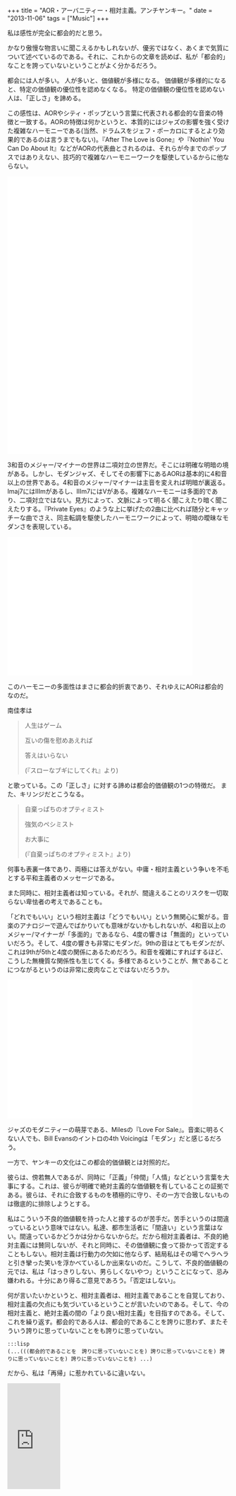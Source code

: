 +++
title = "AOR・アーバニティー・相対主義。アンチヤンキー。"
date = "2013-11-06"
tags = ["Music"]
+++

私は感性が完全に都会的だと思う。

かなり傲慢な物言いに聞こえるかもしれないが、優劣ではなく、あくまで気質について述べているのである。それに、これからの文章を読めば、私が「都会的」なことを誇っていないということがよく分かるだろう。

都会には人が多い。
人が多いと、価値観が多様になる。
価値観が多様的になると、特定の価値観の優位性を認めなくなる。
特定の価値観の優位性を認めない人は、「正しさ」を諦める。

この感性は、AORやシティ・ポップという言葉に代表される都会的な音楽の特徴と一致する。AORの特徴は何かというと、本質的にはジャズの影響を強く受けた複雑なハーモニーである(当然、ドラムスをジェフ・ポーカロにするとより効果的であるのは言うまでもない)。『After
The Love is Gone』や『Nothin' You Can Do About
It』などがAORの代表曲とされるのは、それらが今までのポップスではありえない、技巧的で複雑なハーモニーワークを駆使しているからに他ならない。

<iframe width="420" height="315" src="//www.youtube.com/embed/0RtjatjyeQQ" allowfullscreen frameborder="0"></iframe>

<iframe width="420" height="315" src="//www.youtube.com/embed/mzfDfh_8_gs" allowfullscreen frameborder="0"></iframe>

3和音のメジャー/マイナーの世界は二項対立の世界だ。そこには明確な明暗の境がある。しかし、モダンジャズ、そしてその影響下にあるAORは基本的に4和音以上の世界である。4和音のメジャー/マイナーは主音を変えれば明暗が裏返る。Imaj7にはIIImがあるし、IIIm7にはVがある。複雑なハーモニーは多面的であり、二項対立ではない。見方によって、文脈によって明るく聞こえたり暗く聞こえたりする。『Private
Eyes』のような上に挙げたの2曲に比べれば随分とキャッチーな曲でさえ、同主転調を駆使したハーモニワークによって、明暗の曖昧なモダンさを表現している。

<iframe width="420" height="315" src="//www.youtube.com/embed/anLfoy2XsFw" allowfullscreen frameborder="0"></iframe>

このハーモニーの多面性はまさに都会的折衷であり、それゆえにAORは都会的なのだ。

南佳孝は

> 人生はゲーム
>
> 互いの傷を慰めあえれば
>
> 答えはいらない
>
> (『スローなブギにしてくれ』より)

と歌っている。この「正しさ」に対する諦めは都会的価値観の1つの特徴だ。
また、キリンジだとこうなる。

> 自棄っぱちのオプティミスト
>
> 強気のペシミスト
>
> お大事に
>
> (『自棄っぱちのオプティミスト』より)

何事も表裏一体であり、両極には答えがない。中庸・相対主義という争いを不毛とする平和主義者のメッセージである。

また同時に、相対主義者は知っている。それが、間違えることのリスクを一切取らない卑怯者の考えであることも。

「どれでもいい」という相対主義は「どうでもいい」という無関心に繋がる。音楽のアナロジーで遊んでばかりいても意味がないかもしれないが、4和音以上のメジャー/マイナーが「多面的」であるなら、4度の響きは「無面的」といっていいだろう。そして、4度の響きも非常にモダンだ。9thの音はとてもモダンだが、これは9thが5thと4度の関係にあるためだろう。和音を複雑にすればするほど、こうした無機質な関係性も生じてくる。多様であるということが、無であることにつながるというのは非常に皮肉なことではないだろうか。

<iframe width="420" height="315" src="//www.youtube.com/embed/ywhutgpZLVk" allowfullscreen frameborder="0"></iframe>

ジャズのモダニティーの萌芽である、Milesの『Love For
Sale』。音楽に明るくない人でも、Bill Evansのイントロの4th
Voicingは「モダン」だと感じるだろう。

一方で、ヤンキーの文化はこの都会的価値観とは対照的だ。

彼らは、傍若無人であるが、同時に「正義」「仲間」「人情」などという言葉を大事にする。これは、彼らが明確で絶対主義的な価値観を有していることの証拠である。彼らは、それに合致するものを積極的に守り、その一方で合致しないものは徹底的に排除しようとする。

私はこういう不良的価値観を持った人と接するのが苦手だ。苦手というのは間違っているという意味ではない。私達、都市生活者に「間違い」という言葉はない。間違っているかどうかは分からないからだ。だから相対主義者は、不良的絶対主義には賛同しないが、それと同時に、その価値観に食って掛かって否定することもしない。相対主義は行動力の欠如に他ならず、結局私はその場でヘラヘラと引き攣った笑いを浮かべているしか出来ないのだ。こうして、不良的価値観の元では、私は「はっきりしない、男らしくないやつ」ということになって、忌み嫌われる。十分にあり得るご意見であろう。「否定はしない」。

何が言いたいかというと、相対主義者は、相対主義であることを自覚しており、相対主義の欠点にも気づいているということが言いたいのである。そして、今の相対主義と、絶対主義の間の「より良い相対主義」を目指すのである。そして、これを繰り返す。都会的である人は、都会的であることを誇りに思わず、またそういう誇りに思っていないことをも誇りに思っていない。

    :::lisp
    (...(((都会的であることを　誇りに思っていないことを) 誇りに思っていないことを) 誇りに思っていないことを) 誇りに思っていないことを) ...)

だから、私は「再帰」に惹かれているに違いない。

<iframe src="http://rcm-fe.amazon-adsystem.com/e/cm?lt1=_blank&bc1=000000&IS2=1&bg1=FFFFFF&fc1=000000&lc1=0000FF&t=usay0b-22&o=9&p=8&l=as4&m=amazon&f=ifr&ref=ss_til&asins=4480091955" style="width:120px;height:240px;" scrolling="no" marginwidth="0" marginheight="0" frameborder="0"></iframe>
